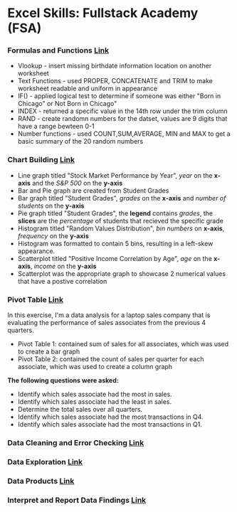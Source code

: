 # Excel Skills: Fullstack Academy (FSA)
### Formulas and Functions [Link](https://github.com/JacindaL/Excel_Skills_Practice-FSA/blob/main/Functions_workshop_Jacinda_Lewis.xlsx) 
- Vlookup - insert missing birthdate information location on another worksheet
- Text Functions - used PROPER, CONCATENATE and TRIM to make worksheet readable and uniform in appearance
- IF() - applied logical test to determine if someone was either "Born in Chicago" or Not Born in Chicago"
- INDEX - returned a specific value in the 14th row under the trim column
- RAND - create randomn numbers for the datset, values are 9 digits that have a range bewteen 0-1
- Number functions - used COUNT,SUM,AVERAGE, MIN and MAX to get a basic summary of the 20 random numbers
### Chart Building [Link](https://github.com/JacindaL/Excel_Skills_Practice-FSA/files/13242110/Chart_building_challenge_Jacinda.Lewis.xlsx)
- Line graph titled "Stock Market Performance by Year", _year_ on the **x-axis** and the _S&P 500_ on the **y-axis**
- Bar and Pie graph are created from Student Grades
- Bar graph titled "Student Grades", _grades_ on the **x-axis** and _number of students_ on the **y-axis**
- Pie graph titled "Student Grades", the **legend** contains _grades_, the **slices** are the _percentage_ of students that recieved the specific grade
- Histogram titled "Random Values Distribution", _bin numbers_ on **x-axis**, _frequency_ on the **y-axis**
- Histogram was formatted to contain 5 bins, resulting in a left-skew appearance.
- Scatterplot titled "Positive Income Correlation by Age", _age_ on the **x-axis**, _income_ on the **y-axis**
- Scatterplot was the appropriate graph to showcase 2 numerical values that have a postive correlation   
### Pivot Table [Link](https://github.com/JacindaL/Excel_Skills_Practice-FSA/blob/main/Pivot_table_workshop_Jacinda_Lewis.xlsx) 
In this exercise, I'm a data analysis for a laptop sales company that is evaluating the performance of sales associates from the previous 4 quarters.
- Pivot Table 1: contained sum of sales for all associates, which was used to create a bar graph
- Pivot Table 2: contained the count of sales per quarter for each associate, which was used to create a column graph

 **The following questions were asked:**
- Identify which sales associate had the most in sales.
- Identify which sales associate had the least in sales.
- Determine the total sales over all quarters.
- Identify which sales associate had the most transactions in Q4.
- Identify which sales associate had the most transactions in Q1.
### Data Cleaning and Error Checking [Link](https://github.com/JacindaL/Excel_Skills_Practice-FSA/blob/main/Data_cleaning_Jacinda_Lewis%20.xlsx)
### Data Exploration [Link](https://github.com/JacindaL/Excel_Skills_Practice-FSA/blob/main/Data_exploration_Jacinda_Lewis.xlsx)
### Data Products [Link](https://github.com/JacindaL/Excel_Skills_Practice-FSA/blob/main/Data_model_Jacinda_Lewis.xlsx)
### Interpret and Report Data Findings [Link](https://github.com/JacindaL/Excel_Skills_Practice-FSA/blob/main/Report_sale_findings_Jacinda_Lewis.xlsx)
